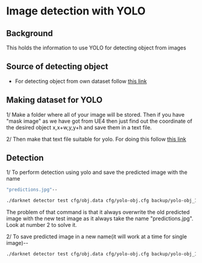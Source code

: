 Image detection with YOLO
=========================

## Background

This holds the information to use YOLO for detecting object from images

## Source of detecting object

- For detecting object from own dataset follow [this link](https://medium.com/@manivannan_data/how-to-train-multiple-objects-in-yolov2-using-your-own-dataset-2b4fee898f17)

## Making dataset for YOLO

1/ Make a folder where all of your image will be stored. Then if you have "mask image" as we have got from UE4 then just find out the coordinate of the desired object x,x+w,y,y+h and save them in a text file.

2/ Then make that text file suitable for yolo. For doing this follow [this link](https://github.com/ManivannanMurugavel/YOLO-Annotation-Tool)

## Detection

1/ To perform detection using yolo and save the predicted image with the name
```sh
"predictions.jpg"--

./darknet detector test cfg/obj.data cfg/yolo-obj.cfg backup/yolo-obj_1200.weights data/chair.jpg
```

The problem of that command is that it always overwrite the old predicted image with the new test image as it always take the name "predictions.jpg". Look at number 2 to solve it.

2/ To save predicted image in a new name(it will work at a time for single image)--

```sh
./darknet detector test cfg/obj.data cfg/yolo-obj.cfg backup/yolo-obj_1200.weights data/somat_795.jpg -out myfile_somat
```
